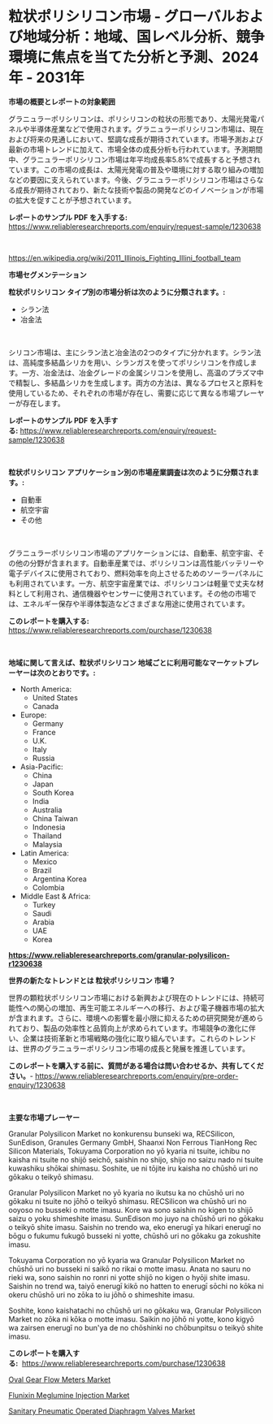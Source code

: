 <p><h1>粒状ポリシリコン市場 - グローバルおよび地域分析：地域、国レベル分析、競争環境に焦点を当てた分析と予測、2024年 - 2031年</h1></p><p><strong>市場の概要とレポートの対象範囲</strong></p>
<p><p>グラニュラーポリシリコンは、ポリシリコンの粒状の形態であり、太陽光発電パネルや半導体産業などで使用されます。グラニュラーポリシリコン市場は、現在および将来の見通しにおいて、堅調な成長が期待されています。市場予測および最新の市場トレンドに加えて、市場全体の成長分析も行われています。予測期間中、グラニュラーポリシリコン市場は年平均成長率5.8%で成長すると予想されています。この市場の成長は、太陽光発電の普及や環境に対する取り組みの増加などの要因に支えられています。今後、グラニュラーポリシリコン市場はさらなる成長が期待されており、新たな技術や製品の開発などのイノベーションが市場の拡大を促すことが予想されています。</p></p>
<p><strong>レポートのサンプル PDF を入手する:</strong> <a href="https://www.reliableresearchreports.com/enquiry/request-sample/1230638">https://www.reliableresearchreports.com/enquiry/request-sample/1230638</a></p>
<p>&nbsp;</p>
<p><a href="https://en.wikipedia.org/wiki/2011_Illinois_Fighting_Illini_football_team">https://en.wikipedia.org/wiki/2011_Illinois_Fighting_Illini_football_team</a></p>
<p><strong>市場セグメンテーション</strong></p>
<p><strong>粒状ポリシリコン タイプ別の市場分析は次のように分類されます。:</strong></p>
<p><ul><li>シラン法</li><li>冶金法</li></ul></p>
<p>&nbsp;</p>
<p><p>シリコン市場は、主にシラン法と冶金法の2つのタイプに分かれます。シラン法は、高純度多結晶シリカを用い、シランガスを使ってポリシリコンを作成します。一方、冶金法は、冶金グレードの金属シリコンを使用し、高温のプラズマ中で精製し、多結晶シリカを生成します。両方の方法は、異なるプロセスと原料を使用しているため、それぞれの市場が存在し、需要に応じて異なる市場プレーヤーが存在します。</p></p>
<p><strong>レポートのサンプル PDF を入手する:</strong>&nbsp;<a href="https://www.reliableresearchreports.com/enquiry/request-sample/1230638">https://www.reliableresearchreports.com/enquiry/request-sample/1230638</a></p>
<p>&nbsp;</p>
<p><strong> 粒状ポリシリコン アプリケーション別の市場産業調査は次のように分類されます。:</strong></p>
<p><ul><li>自動車</li><li>航空宇宙</li><li>その他</li></ul></p>
<p>&nbsp;</p>
<p><p> グラニュラーポリシリコン市場のアプリケーションには、自動車、航空宇宙、その他の分野が含まれます。自動車産業では、ポリシリコンは高性能バッテリーや電子デバイスに使用されており、燃料効率を向上させるためのソーラーパネルにも利用されています。一方、航空宇宙産業では、ポリシリコンは軽量で丈夫な材料として利用され、通信機器やセンサーに使用されています。その他の市場では、エネルギー保存や半導体製造などさまざまな用途に使用されています。</p></p>
<p><strong>このレポートを購入する:</strong>&nbsp; <a href="https://www.reliableresearchreports.com/purchase/1230638">https://www.reliableresearchreports.com/purchase/1230638</a></p>
<p>&nbsp;</p>
<p><strong>地域に関して言えば、粒状ポリシリコン 地域ごとに利用可能なマーケットプレーヤーは次のとおりです。:</strong></p>
<p><ul>
    <li>
        North America:
        <ul>
            <li>United States</li>
            <li>Canada</li>
        </ul>
    </li>
    <li>
        Europe:
        <ul>
            <li>Germany</li>
            <li>France</li>
            <li>U.K.</li>
            <li>Italy</li>
            <li>Russia</li>
        </ul>
    </li>
    <li>
        Asia-Pacific:
        <ul>
            <li>China</li>
            <li>Japan</li>
            <li>South Korea</li>
            <li>India</li>
            <li>Australia</li>
            <li>China Taiwan</li>
            <li>Indonesia</li>
            <li>Thailand</li>
            <li>Malaysia</li>
        </ul>
    </li>
    <li>
        Latin America:
        <ul>
            <li>Mexico</li>
            <li>Brazil</li>
            <li>Argentina Korea</li>
            <li>Colombia</li>
        </ul>
    </li>
    <li>
        Middle East & Africa:
        <ul>
            <li>Turkey</li>
            <li>Saudi</li>
            <li>Arabia</li>
            <li>UAE</li>
            <li>Korea</li>
        </ul>
    </li>
    </ul></p>
<p><strong><a href="https://www.reliableresearchreports.com/granular-polysilicon-r1230638">https://www.reliableresearchreports.com/granular-polysilicon-r1230638</a></strong>&nbsp;</p>
<p><strong>世界の新たなトレンドとは 粒状ポリシリコン 市場？</strong></p>
<p><p>世界の顆粒状ポリシリコン市場における新興および現在のトレンドには、持続可能性への関心の増加、再生可能エネルギーへの移行、および電子機器市場の拡大が含まれます。さらに、環境への影響を最小限に抑えるための研究開発が進められており、製品の効率性と品質向上が求められています。市場競争の激化に伴い、企業は技術革新と市場戦略の強化に取り組んでいます。これらのトレンドは、世界のグラニュラーポリシリコン市場の成長と発展を推進しています。</p></p>
<p><strong>このレポートを購入する前に、質問がある場合は問い合わせるか、共有してください。</strong>- <a href="https://www.reliableresearchreports.com/enquiry/pre-order-enquiry/1230638">https://www.reliableresearchreports.com/enquiry/pre-order-enquiry/1230638</a></p>
<p>&nbsp;</p>
<p><strong>主要な市場プレーヤー</strong></p>
<p><p>Granular Polysilicon Market no konkurensu bunseki wa, RECSilicon, SunEdison, Granules Germany GmbH, Shaanxi Non Ferrous TianHong Rec Silicon Materials, Tokuyama Corporation no yō kyaria ni tsuite, ichibu no kaisha ni tsuite no shijō seichō, saishin no shijo, shijo no saizu nado ni tsuite kuwashiku shōkai shimasu. Soshite, ue ni tōjite iru kaisha no chūshō uri no gōkaku o teikyō shimasu.</p><p>Granular Polysilicon Market no yō kyaria no ikutsu ka no chūshō uri no gōkaku ni tsuite no jōhō o teikyō shimasu. RECSilicon wa chūshō uri no ooyoso no busseki o motte imasu. Kore wa sono saishin no kigen to shijō saizu o yoku shimeshite imasu. SunEdison mo juyo na chūshō uri no gōkaku o teikyō shite imasu. Saishin no trendo wa, eko enerugī ya hikari enerugī no bōgu o fukumu fukugō busseki ni yotte, chūshō uri no gōkaku ga zokushite imasu. </p><p>Tokuyama Corporation no yō kyaria wa Granular Polysilicon Market no chūshō uri no busseki ni saikō no rikai o motte imasu. Anata no sauru no rieki wa, sono saishin no ronri ni yotte shijō no kigen o hyōji shite imasu. Saishin no trend wa, taiyō enerugī kikō no hatten to enerugī sōchi no kōka ni okeru chūshō uri no zōka to iu jōhō o shimeshite imasu. </p><p>Soshite, kono kaishatachi no chūshō uri no gōkaku wa, Granular Polysilicon Market no zōka ni kōka o motte imasu. Saikin no jōhō ni yotte, kono kigyō wa zairsen enerugī no bun'ya de no chōshinki no chōbunpitsu o teikyō shite imasu.</p></p>
<p><strong>このレポートを購入する:</strong>&nbsp;&nbsp;<a href="https://www.reliableresearchreports.com/purchase/1230638">https://www.reliableresearchreports.com/purchase/1230638</a></p>
<p><p><a href="https://github.com/abigailsutherland7889/Market-Research-Report-List-1/blob/main/oval-gear-flow-meters-market.md">Oval Gear Flow Meters Market</a></p><p><a href="https://issuu.com/reportprime-2/docs/flunixin-meglumine-injection-market-size-2030.pptx">Flunixin Meglumine Injection Market</a></p><p><a href="https://github.com/brittnycachero596/Market-Research-Report-List-1/blob/main/sanitary-pneumatic-operated-diaphragm-valves-market.md">Sanitary Pneumatic Operated Diaphragm Valves Market</a></p></p>